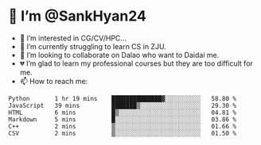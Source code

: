 # 👋 I’m @SankHyan24

- 👀 I’m interested in CG/CV/HPC...
- 🌱 I’m currently struggling to learn CS in ZJU.
- 💞️ I’m looking to collaborate on Dalao who want to Daidai me.
- 💔 I’m glad to learn my professional courses but they are too difficult for me.
- 📫 How to reach me:


<!---
SankHyan24/SankHyan24 is a ✨ special ✨ repository because its `README.md` (this file) appears on your GitHub profile.
You can click the Preview link to take a look at your changes.
--->
<!--START_SECTION:waka-->

```text
Python       1 hr 19 mins    ██████████████▓░░░░░░░░░░   58.80 %
JavaScript   39 mins         ███████▒░░░░░░░░░░░░░░░░░   29.30 %
HTML         6 mins          █▒░░░░░░░░░░░░░░░░░░░░░░░   04.81 %
Markdown     5 mins          █░░░░░░░░░░░░░░░░░░░░░░░░   03.86 %
C++          2 mins          ▒░░░░░░░░░░░░░░░░░░░░░░░░   01.66 %
CSV          2 mins          ▒░░░░░░░░░░░░░░░░░░░░░░░░   01.50 %
```

<!--END_SECTION:waka-->
